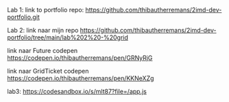 Lab 1:
link to portfolio repo: https://github.com/thibautherremans/2imd-dev-portfolio.git

Lab 2:
link naar mijn repo
https://github.com/thibautherremans/2imd-dev-portfolio/tree/main/lab%202%20-%20grid

link naar Future codepen
https://codepen.io/thibautherremans/pen/GRNyRjG

link naar GridTicket codepen
https://codepen.io/thibautherremans/pen/KKNeXZg

lab3:
https://codesandbox.io/s/mlt87?file=/app.js